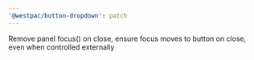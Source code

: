```yaml
---
'@westpac/button-dropdown': patch
---
```


Remove panel focus() on close, ensure focus moves to button on close, even when controlled externally
